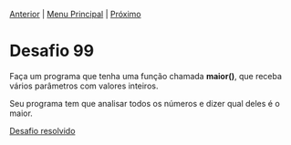 [Anterior](Desafio098.md) | [Menu Principal](/README.md/) | [Próximo](Desafio100.md)  

# Desafio 99  
  
Faça um programa que tenha uma função chamada **maior()**, que receba vários parâmetros com valores inteiros.  
  
Seu programa tem que analisar todos os números e dizer qual deles é o maior.  

[Desafio resolvido](/Desafios/desafio099.py/)